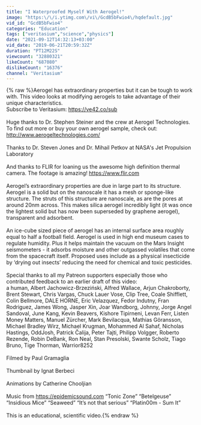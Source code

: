 ```yaml
---
title: "I Waterproofed Myself With Aerogel!"
image: "https:\/\/i.ytimg.com\/vi\/GcdB5bFwio4\/hqdefault.jpg"
vid_id: "GcdB5bFwio4"
categories: "Education"
tags: ["veritasium","science","physics"]
date: "2021-09-12T14:32:13+03:00"
vid_date: "2019-06-21T20:59:32Z"
duration: "PT12M22S"
viewcount: "32880321"
likeCount: "687080"
dislikeCount: "16376"
channel: "Veritasium"
---
```

{% raw %}Aerogel has extraordinary properties but it can be tough to work with. This video looks at modifying aerogels to take advantage of their unique characteristics.<br />Subscribe to Veritasium: <a rel="nofollow" target="blank" href="https://ve42.co/sub">https://ve42.co/sub</a><br /><br />Huge thanks to Dr. Stephen Steiner and the crew at Aerogel Technologies. To find out more or buy your own aerogel sample, check out: <a rel="nofollow" target="blank" href="http://www.aerogeltechnologies.com/">http://www.aerogeltechnologies.com/</a><br /><br />Thanks to Dr. Steven Jones and Dr. Mihail Petkov at NASA's Jet Propulsion Laboratory<br /><br />And thanks to FLIR for loaning us the awesome high definition thermal camera. The footage is amazing! <a rel="nofollow" target="blank" href="https://www.flir.com">https://www.flir.com</a><br /><br />Aerogel’s extraordinary properties are due in large part to its structure. Aerogel is a solid but on the nanoscale it has a mesh or sponge-like structure. The struts of this structure are nanoscale, as are the pores at around 20nm across. This makes silica aerogel incredibly light (it was once the lightest solid but has now been superseded by graphene aerogel), transparent and adsorbent. <br /><br />An ice-cube sized piece of aerogel has an internal surface area roughly equal to half a football field. Aerogel is used in high end museum cases to regulate humidity. Plus it helps maintain the vacuum on the Mars Insight seismometers - it adsorbs moisture and other outgassed volatiles that come from the spacecraft itself. Proposed uses include as a physical insecticide by ‘drying out insects’ reducing the need for chemical and toxic pesticides.<br /><br />Special thanks to all my Patreon supporters especially those who contributed feedback to an earlier draft of this video:<br />a human, Albert Jachowicz-Brzeziński, Alfred Wallace, Arjun Chakroborty, Brent Stewart, Chris Vargas, Chuck Lauer Vose, Clip Tree, Coale Shifflett, Colin Bellmore, DALE HORNE, Eric Velazquez, Fedor Indutny, Fran Rodriguez, James Wong, Jasper Xin, Joar Wandborg, Johnny, Jorge Angel Sandoval, June Kang, Kevin Beavers, Kishore Tipirneni, Levan Ferr, Listen Money Matters, Manuel Zürcher, Mark Bevilacqua, Mathias Göransson, Michael Bradley Wirz, Michael Krugman, Mohammed Al Sahaf, Nicholas Hastings, OddJosh, Patrick Čalija, Peter Tajti, Philipp Volgger, Roberto Rezende, Robin DeBank, Ron Neal, Stan Presolski, Swante Scholz, Tiago Bruno, Tige Thorman, Warrior8252<br /><br />Filmed by Paul Gramaglia<br /><br />Thumbnail by Ignat Berbeci<br /><br />Animations by Catherine Chooljian<br /><br />Music from <a rel="nofollow" target="blank" href="https://epidemicsound.com">https://epidemicsound.com</a> “Tonic Zone” “Betelgeuse” “Insidious Mice” “Seaweed” “It’s not that serious” “Platin00m - Sum It”<br /><br />This is an educational, scientific video.{% endraw %}
